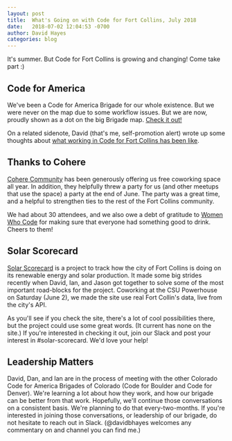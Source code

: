 ```yaml
---
layout: post
title:  What's Going on with Code for Fort Collins, July 2018
date:   2018-07-02 12:04:53 -0700
author: David Hayes
categories: blog
---
```


It's summer. But Code for Fort Collins is growing and changing! Come take part :)

## Code for America

We've been a Code for America Brigade for our whole existence. But we were never on the map due to some workflow issues. 
But we are now, proudly shown as a dot on the big Brigade map. [Check it out!](https://brigade.codeforamerica.org/)

On a related sidenote, David (that's me, self-promotion alert) wrote up some thoughts about 
[what working in Code for Fort Collins has been like](https://www.thoughtfulcode.com/code-for-america-brigade/).

## Thanks to Cohere

[Cohere Community](https://coherecommunity.com/) has been generously offering us free coworking space all year.
In addition, they helpfully threw a party for us (and other meetups that use the space) a party at the end of June.
The party was a great time, and a helpful to strengthen ties to the rest of the Fort Collins community.

We had about 30 attendees, and we also owe a debt of gratitude to [Women Who Code](https://www.meetup.com/Women-Who-Code-Fort-Collins/)
for making sure that everyone had something good to drink. Cheers to them!

## Solar Scorecard

[Solar Scorecard](http://solar-scorecard.org) is a project to track how the city of Fort Collins is doing on its renewable energy
and solar production. 
It made some big strides recently when David, Ian, and Jason got together to solve some of the most important road-blocks for the project.
Coworking at the CSU Powerhouse on Saturday (June 2), we made the site use real Fort Collin's data, live from the city's API.

As you'll see if you check the site, there's a lot of cool possibilities there, but the project could use some great words. 
(It current has none on the site.)
If you're interested in checking it out, join our Slack and post your interest in #solar-scorecard. We'd love your help!

## Leadership Matters

David, Dan, and Ian are in the process of meeting with the other Colorado Code for America Brigades of Colorado
(Code for Boulder and Code for Denver). 
We're learning a lot about how they work, and how our brigade can be better from that work. 
Hopefully, we'll continue those conversations on a consistent basis. 
We're planning to do that every-two-months.
If you're interested in joining those conversations, or leadership of our brigade, do not hesitate to reach out in Slack. 
(@davidbhayes welcomes any commentary on and channel you can find me.)
